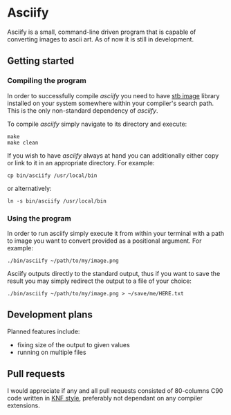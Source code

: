 # Asciify

Asciify is a small, command-line driven program that is capable of converting
images to ascii art. As of now it is still in development.

## Getting started

### Compiling the program

In order to successfully compile _asciify_ you need to have
[stb image](https://github.com/nothings/stb)
library installed on your system somewhere within your compiler's search path.
This is the only non-standard dependency of _asciify_.

To compile _asciify_ simply navigate to its directory and execute:

```shell
make
make clean
```

If you wish to have _asciify_ always at hand you can additionally either copy
or link to it in an appropriate directory. For example:

```shell
cp bin/asciify /usr/local/bin
```

or alternatively:

```shell
ln -s bin/asciify /usr/local/bin
```

### Using the program

In order to run asciify simply execute it from within your terminal with a path
to image you want to convert provided as a positional argument. For example:

```shell
./bin/asciify ~/path/to/my/image.png
```

Asciify outputs directly to the standard output, thus if you want to save the
result you may simply redirect the output to a file of your choice:

```shell
./bin/asciify ~/path/to/my/image.png > ~/save/me/HERE.txt
```

## Development plans

Planned features include:

- fixing size of the output to given values
- running on multiple files

## Pull requests

I would appreciate if any and all pull requests consisted of 80-columns C90 code
written in
[KNF style](https://man.openbsd.org/style),
preferably not dependant on any compiler extensions.
